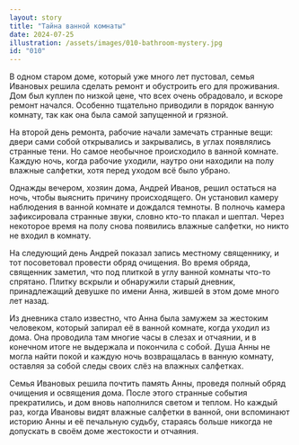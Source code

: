 ```yaml
---
layout: story
title: "Тайна ванной комнаты"
date: 2024-07-25
illustration: /assets/images/010-bathroom-mystery.jpg
id: "010"
---
```


В одном старом доме, который уже много лет пустовал, семья Ивановых решила сделать ремонт и обустроить его для проживания. Дом был куплен по низкой цене, что всех очень обрадовало, и вскоре ремонт начался. Особенно тщательно приводили в порядок ванную комнату, так как она была самой запущенной и грязной.

На второй день ремонта, рабочие начали замечать странные вещи: двери сами собой открывались и закрывались, в углах появлялись странные тени. Но самое необычное происходило в ванной комнате. Каждую ночь, когда рабочие уходили, наутро они находили на полу влажные салфетки, хотя перед уходом всё было убрано.

Однажды вечером, хозяин дома, Андрей Иванов, решил остаться на ночь, чтобы выяснить причину происходящего. Он установил камеру наблюдения в ванной комнате и дождался темноты. В полночь камера зафиксировала странные звуки, словно кто-то плакал и шептал. Через некоторое время на полу снова появились влажные салфетки, но никто не входил в комнату.

На следующий день Андрей показал запись местному священнику, и тот посоветовал провести обряд очищения. Во время обряда, священник заметил, что под плиткой в углу ванной комнаты что-то спрятано. Плитку вскрыли и обнаружили старый дневник, принадлежащий девушке по имени Анна, жившей в этом доме много лет назад.

Из дневника стало известно, что Анна была замужем за жестоким человеком, который запирал её в ванной комнате, когда уходил из дома. Она проводила там многие часы в слезах и отчаянии, и в конечном итоге не выдержала и покончила с собой. Душа Анны не могла найти покой и каждую ночь возвращалась в ванную комнату, оставляя за собой следы своих слёз на влажных салфетках.

Семья Ивановых решила почтить память Анны, проведя полный обряд очищения и освящения дома. После этого странные события прекратились, и дом вновь наполнился светом и теплом. Но каждый раз, когда Ивановы видят влажные салфетки в ванной, они вспоминают историю Анны и её печальную судьбу, стараясь больше никогда не допускать в своём доме жестокости и отчаяния.